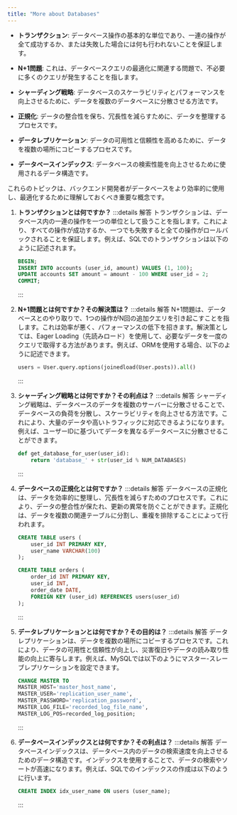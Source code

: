 ```yaml
---
title: "More about Databases"
---
```

- **トランザクション**: データベース操作の基本的な単位であり、一連の操作が全て成功するか、または失敗した場合には何も行われないことを保証します。

- **N+1問題**: これは、データベースクエリの最適化に関連する問題で、不必要に多くのクエリが発生することを指します。

- **シャーディング戦略**: データベースのスケーラビリティとパフォーマンスを向上させるために、データを複数のデータベースに分散させる方法です。

- **正規化**: データの整合性を保ち、冗長性を減らすために、データを整理するプロセスです。

- **データレプリケーション**: データの可用性と信頼性を高めるために、データを複数の場所にコピーするプロセスです。

- **データベースインデックス**: データベースの検索性能を向上させるために使用されるデータ構造です。

これらのトピックは、バックエンド開発者がデータベースをより効率的に使用し、最適化するために理解しておくべき重要な概念です。

1. **トランザクションとは何ですか？**
   :::details 解答
   トランザクションは、データベース内の一連の操作を一つの単位として扱うことを指します。これにより、すべての操作が成功するか、一つでも失敗すると全ての操作がロールバックされることを保証します。例えば、SQLでのトランザクションは以下のように記述されます。

   ```sql
   BEGIN;
   INSERT INTO accounts (user_id, amount) VALUES (1, 100);
   UPDATE accounts SET amount = amount - 100 WHERE user_id = 2;
   COMMIT;
   ```

   :::

2. **N+1問題とは何ですか？その解決策は？**
   :::details 解答
   N+1問題は、データベースとのやり取りで、1つの操作がN回の追加クエリを引き起こすことを指します。これは効率が悪く、パフォーマンスの低下を招きます。解決策としては、Eager Loading（先読みロード）を使用して、必要なデータを一度のクエリで取得する方法があります。例えば、ORMを使用する場合、以下のように記述できます。

   ```python
   users = User.query.options(joinedload(User.posts)).all()
   ```

   :::

3. **シャーディング戦略とは何ですか？その利点は？**
   :::details 解答
   シャーディング戦略は、データベースのデータを複数のサーバーに分散させることで、データベースの負荷を分散し、スケーラビリティを向上させる方法です。これにより、大量のデータや高いトラフィックに対応できるようになります。例えば、ユーザーIDに基づいてデータを異なるデータベースに分散させることができます。

   ```python
   def get_database_for_user(user_id):
       return 'database_' + str(user_id % NUM_DATABASES)
   ```

   :::

4. **データベースの正規化とは何ですか？**
   :::details 解答
   データベースの正規化は、データを効率的に整理し、冗長性を減らすためのプロセスです。これにより、データの整合性が保たれ、更新の異常を防ぐことができます。正規化は、データを複数の関連テーブルに分割し、重複を排除することによって行われます。

   ```sql
   CREATE TABLE users (
       user_id INT PRIMARY KEY,
       user_name VARCHAR(100)
   );

   CREATE TABLE orders (
       order_id INT PRIMARY KEY,
       user_id INT,
       order_date DATE,
       FOREIGN KEY (user_id) REFERENCES users(user_id)
   );
   ```

   :::

5. **データレプリケーションとは何ですか？その目的は？**
   :::details 解答
   データレプリケーションは、データを複数の場所にコピーするプロセスです。これにより、データの可用性と信頼性が向上し、災害復旧やデータの読み取り性能の向上に寄与します。例えば、MySQLでは以下のようにマスター-スレーブレプリケーションを設定できます。

   ```sql
   CHANGE MASTER TO
   MASTER_HOST='master_host_name',
   MASTER_USER='replication_user_name',
   MASTER_PASSWORD='replication_password',
   MASTER_LOG_FILE='recorded_log_file_name',
   MASTER_LOG_POS=recorded_log_position;
   ```

   :::

6. **データベースインデックスとは何ですか？その利点は？**
   :::details 解答
   データベースインデックスは、データベース内のデータの検索速度を向上させるためのデータ構造です。インデックスを使用することで、データの検索やソートが高速になります。例えば、SQLでのインデックスの作成は以下のように行います。

   ```sql
   CREATE INDEX idx_user_name ON users (user_name);
   ```

   :::

